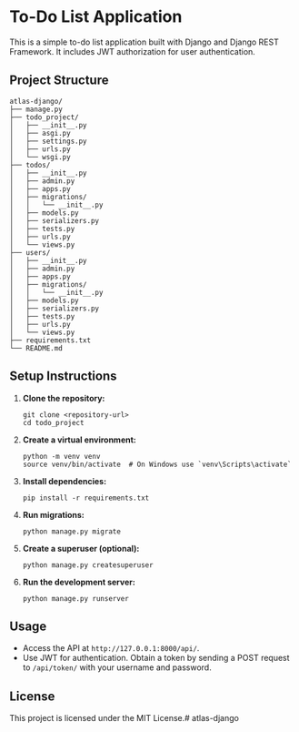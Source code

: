 # To-Do List Application

This is a simple to-do list application built with Django and Django REST Framework. It includes JWT authorization for user authentication.

## Project Structure

```
atlas-django/
├── manage.py
├── todo_project/
│   ├── __init__.py
│   ├── asgi.py
│   ├── settings.py
│   ├── urls.py
│   └── wsgi.py
├── todos/
│   ├── __init__.py
│   ├── admin.py
│   ├── apps.py
│   ├── migrations/
│   │   └── __init__.py
│   ├── models.py
│   ├── serializers.py
│   ├── tests.py
│   ├── urls.py
│   └── views.py
├── users/
│   ├── __init__.py
│   ├── admin.py
│   ├── apps.py
│   ├── migrations/
│   │   └── __init__.py
│   ├── models.py
│   ├── serializers.py
│   ├── tests.py
│   ├── urls.py
│   └── views.py
├── requirements.txt
└── README.md
```

## Setup Instructions

1. **Clone the repository:**
   ```
   git clone <repository-url>
   cd todo_project
   ```

2. **Create a virtual environment:**
   ```
   python -m venv venv
   source venv/bin/activate  # On Windows use `venv\Scripts\activate`
   ```

3. **Install dependencies:**
   ```
   pip install -r requirements.txt
   ```

4. **Run migrations:**
   ```
   python manage.py migrate
   ```

5. **Create a superuser (optional):**
   ```
   python manage.py createsuperuser
   ```

6. **Run the development server:**
   ```
   python manage.py runserver
   ```

## Usage

- Access the API at `http://127.0.0.1:8000/api/`.
- Use JWT for authentication. Obtain a token by sending a POST request to `/api/token/` with your username and password.

## License

This project is licensed under the MIT License.#   a t l a s - d j a n g o  
 